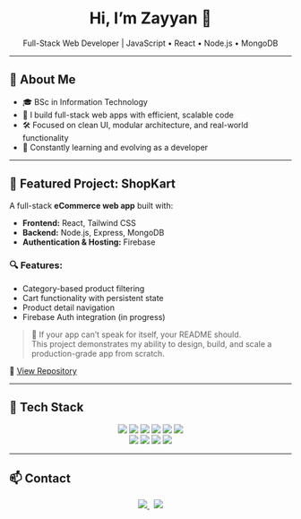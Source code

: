 <h1 align="center">Hi, I’m Zayyan 👋</h1>
<p align="center">
  Full-Stack Web Developer | JavaScript • React • Node.js • MongoDB
</p>

---

## 🚀 About Me

- 🎓 BSc in Information Technology  
- 🧠 I build full-stack web apps with efficient, scalable code  
- 🛠️ Focused on clean UI, modular architecture, and real-world functionality  
- 🔁 Constantly learning and evolving as a developer

---

## 🛒 Featured Project: ShopKart

A full-stack **eCommerce web app** built with:

- **Frontend:** React, Tailwind CSS  
- **Backend:** Node.js, Express, MongoDB  
- **Authentication & Hosting:** Firebase  

### 🔍 Features:
- Category-based product filtering  
- Cart functionality with persistent state  
- Product detail navigation  
- Firebase Auth integration (in progress)  

> 🧠 If your app can’t speak for itself, your README should.  
> This project demonstrates my ability to design, build, and scale a production-grade app from scratch.

🔗 [View Repository](https://github.com/Zayyan-TSA/shopkart)

---

## 🧰 Tech Stack

<p align="center">
  <img src="https://img.shields.io/badge/HTML5-E34F26?style=flat&logo=html5" />
  <img src="https://img.shields.io/badge/CSS3-1572B6?style=flat&logo=css3" />
  <img src="https://img.shields.io/badge/JavaScript-F7DF1E?style=flat&logo=javascript" />
  <img src="https://img.shields.io/badge/React-61DAFB?style=flat&logo=react" />
  <img src="https://img.shields.io/badge/Redux-764ABC?style=flat&logo=redux" />
  <img src="https://img.shields.io/badge/TailwindCSS-06B6D4?style=flat&logo=tailwind-css" /><br/>
  <img src="https://img.shields.io/badge/Node.js-339933?style=flat&logo=node.js" />
  <img src="https://img.shields.io/badge/Express.js-000000?style=flat&logo=express" />
  <img src="https://img.shields.io/badge/MongoDB-47A248?style=flat&logo=mongodb" />
  <img src="https://img.shields.io/badge/Firebase-FFCA28?style=flat&logo=firebase" />
</p>

---

## 📫 Contact

<p align="center">
  <a href="mailto:qureshizayyan49@gmail.com">
    <img src="https://img.shields.io/badge/Gmail-D14836?style=flat&logo=gmail&logoColor=white" />
  </a>
  &nbsp;
  <a href="https://linkedin.com/in/zayyan-qureshi-a46035292/">
    <img src="https://img.shields.io/badge/LinkedIn-0077B5?style=flat&logo=linkedin&logoColor=white" />
  </a>
</p>
